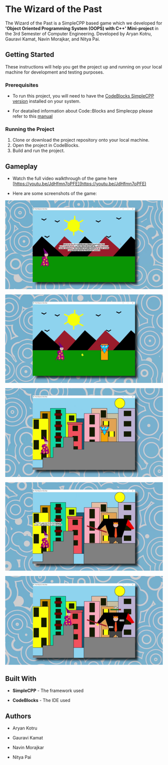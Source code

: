 # The Wizard of the Past
The Wizard of the Past is a SimpleCPP based game which we developed for **'Object Oriented Programming System (OOPS) with C++' Mini-project** in the 3rd Semester of Computer Engineering. 
Developed by Aryan Kotru, Gauravi Kamat, Navin Morajkar, and Nitya Pai.

## Getting Started
These instructions will help you get the project up and running on your local machine for development and testing purposes.

### Prerequisites
+ To run this project, you will need to have the [CodeBlocks SimpleCPP version](https://www.cse.iitb.ac.in/~ranade/simplecpp/) installed on your system.
- For deatailed information about Code::Blocks and Simplecpp please refer to this [manual](https://www.cse.iitb.ac.in/~cs101/2014.2/Project/Manual_Code::Blocks_Simplecpp.pdf)


### Running the Project
1. Clone or download the project repository onto your local machine.
2. Open the project in CodeBlocks.
3. Build and run the project.

## Gameplay
- Watch the full video walkthrough of the game here [https://youtu.be/JdHfmn7oPFE](https://youtu.be/JdHfmn7oPFE)
+ Here are some screenshots of the game:

![Introduction Screenshot](/Images/Intro.png)

![Level 1](/Images/Level_1.png)

![Level 2](/Images/Level_2.png)

![Final Level](/Images/Final_level_1.png)

![Final Level](/Images/Final_level_2.png)

## Built With
- **SimpleCPP** - The framework used
+ **CodeBlocks** - The IDE used

## Authors
- Aryan Kotru
* Gauravi Kamat
+ Navin Morajkar
- Nitya Pai
